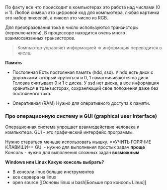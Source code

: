 По факту все что происходит в компьютерах это работа над числами (0 и 1). Любой символ это цифровой код для компьютера, любая картинка это набор пикселей, а пиксел это число из RGB. 

Для преобразования тока в число используются транзисторы (переключатели). В процессоре находится очень много взаимосвязанных транзисторов. 

> Компьютер управляет информацией => информация переводится в числа. 

**Память**
-  Постоянная 
Есть постоянная память (hdd, ssd). У hdd есть диск с дорожками который крутиться и 0, 1 намагничиваются на диск. Головка считывает 0 и 1 с диска. У ssd нет диска, а все информация храниться в транзисторах, сохраняющий свое положения даже без постоянного тока. 

- Оперативная (RAM)
Нужно для оперативного доступа к памяти. 

### Про операционную систему и GUI (graphical user interface)
Операционная система упрощает взаимодействие человека и компьютера.
GUI - это графический интерфейс программы. 

Нужно стараться меньше использовать мышку. ==УЧИТЬ ГОРЯЧИЕ КЛАВИШИ==
GUI - нужно для выполнения простых задач **проще**
Консоль - нужно для выполнения сложных задач **возможным**

**Windows или Linux Какую консоль выбрать?**
- В консоли linux больше инструментов
- все сервера на linux
- open source
[[Основы linux и bash|Больше про консоль Linux]] 



